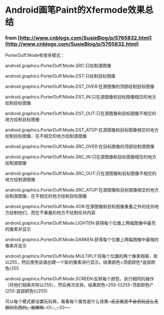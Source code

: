 # Android画笔Paint的Xfermode效果总结

### from [http://www.cnblogs.com/SusieBlog/p/5765832.html](http://www.cnblogs.com/SusieBlog/p/5765832.html)

PorterDuff.Mode有很多模式：

android.graphics.PorterDuff.Mode.SRC:只绘制源图像

android.graphics.PorterDuff.Mode.DST:只绘制目标图像

android.graphics.PorterDuff.Mode.DST_OVER:在源图像的顶部绘制目标图像

android.graphics.PorterDuff.Mode.DST_IN:只在源图像和目标图像相交的地方绘制目标图像

android.graphics.PorterDuff.Mode.DST_OUT:只在源图像和目标图像不相交的地方绘制目标图像

android.graphics.PorterDuff.Mode.DST_ATOP:在源图像和目标图像相交的地方绘制目标图像，在不相交的地方绘制源图像

android.graphics.PorterDuff.Mode.SRC_OVER:在目标图像的顶部绘制源图像

android.graphics.PorterDuff.Mode.SRC_IN:只在源图像和目标图像相交的地方绘制源图像

android.graphics.PorterDuff.Mode.SRC_OUT:只在源图像和目标图像不相交的地方绘制源图像

android.graphics.PorterDuff.Mode.SRC_ATOP:在源图像和目标图像相交的地方绘制源图像，在不相交的地方绘制目标图像

android.graphics.PorterDuff.Mode.XOR:在源图像和目标图像重叠之外的任何地方绘制他们，而在不重叠的地方不绘制任何内容

android.graphics.PorterDuff.Mode.LIGHTEN:获得每个位置上两幅图像中最亮的像素并显示

android.graphics.PorterDuff.Mode.DARKEN:获得每个位置上两幅图像中最暗的像素并显示

android.graphics.PorterDuff.Mode.MULTIPLY:将每个位置的两个像素相乘，除以255，然后使用该值创建一个新的像素进行显示。结果颜色=顶部颜色*底部颜色/255

android.graphics.PorterDuff.Mode.SCREEN:反转每个颜色，执行相同的操作（将他们相乘并除以255），然后再次反转。结果颜色=255-(((255-顶部颜色)*(255-底部颜色))/255)

可以每个模式都设置玩玩嘛，看看每个属性是什么效果~~~反正我是不会去玩这么无聊的东西的。我懒啊~~~O(∩_∩)O~~